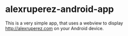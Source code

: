 alexruperez-android-app
=======================

This is a very simple app, that uses a webview to display http://alexruperez.com on your Android device.
